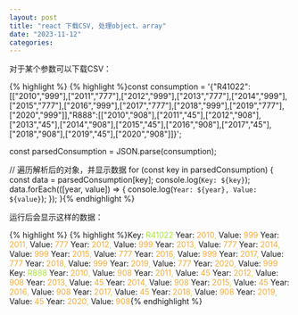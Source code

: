 ```yaml
---
layout: post
title: "react 下载CSV, 处理object、array"
date: "2023-11-12"
categories: 
---
```

<p>对于某个参数可以下载CSV：</p>

{% highlight %}
{% highlight %}const consumption = &#39;{&quot;R41022&quot;:[[&quot;2010&quot;,&quot;999&quot;],[&quot;2011&quot;,&quot;777&quot;],[&quot;2012&quot;,&quot;999&quot;],[&quot;2013&quot;,&quot;777&quot;],[&quot;2014&quot;,&quot;999&quot;],[&quot;2015&quot;,&quot;777&quot;],[&quot;2016&quot;,&quot;999&quot;],[&quot;2017&quot;,&quot;777&quot;],[&quot;2018&quot;,&quot;999&quot;],[&quot;2019&quot;,&quot;777&quot;],[&quot;2020&quot;,&quot;999&quot;]],&quot;R888&quot;:[[&quot;2010&quot;,&quot;908&quot;],[&quot;2011&quot;,&quot;45&quot;],[&quot;2012&quot;,&quot;908&quot;],[&quot;2013&quot;,&quot;45&quot;],[&quot;2014&quot;,&quot;908&quot;],[&quot;2015&quot;,&quot;45&quot;],[&quot;2016&quot;,&quot;908&quot;],[&quot;2017&quot;,&quot;45&quot;],[&quot;2018&quot;,&quot;908&quot;],[&quot;2019&quot;,&quot;45&quot;],[&quot;2020&quot;,&quot;908&quot;]]}&#39;;

const parsedConsumption = JSON.parse(consumption);

// 遍历解析后的对象，并显示数据
for (const key in parsedConsumption) {
  const data = parsedConsumption[key];
  console.log(`Key: ${key}`);
  data.forEach(([year, value]) =&gt; {
    console.log(`Year: ${year}, Value: ${value}`);
  });
}{% endhighlight %}

<p>运行后会显示这样的数据：</p>

{% highlight %}
{% highlight %}Key: <span style="color:#abe338">R41022</span>
Year: <span style="color:#f5ab35">2010</span><span style="color:#abe338">,</span> Value: <span style="color:#f5ab35">999</span>
Year: <span style="color:#f5ab35">2011</span><span style="color:#abe338">,</span> Value: <span style="color:#f5ab35">777</span>
Year: <span style="color:#f5ab35">2012</span><span style="color:#abe338">,</span> Value: <span style="color:#f5ab35">999</span>
Year: <span style="color:#f5ab35">2013</span><span style="color:#abe338">,</span> Value: <span style="color:#f5ab35">777</span>
Year: <span style="color:#f5ab35">2014</span><span style="color:#abe338">,</span> Value: <span style="color:#f5ab35">999</span>
Year: <span style="color:#f5ab35">2015</span><span style="color:#abe338">,</span> Value: <span style="color:#f5ab35">777</span>
Year: <span style="color:#f5ab35">2016</span><span style="color:#abe338">,</span> Value: <span style="color:#f5ab35">999</span>
Year: <span style="color:#f5ab35">2017</span><span style="color:#abe338">,</span> Value: <span style="color:#f5ab35">777</span>
Year: <span style="color:#f5ab35">2018</span><span style="color:#abe338">,</span> Value: <span style="color:#f5ab35">999</span>
Year: <span style="color:#f5ab35">2019</span><span style="color:#abe338">,</span> Value: <span style="color:#f5ab35">777</span>
Year: <span style="color:#f5ab35">2020</span><span style="color:#abe338">,</span> Value: <span style="color:#f5ab35">999</span>
Key: <span style="color:#abe338">R888</span>
Year: <span style="color:#f5ab35">2010</span><span style="color:#abe338">,</span> Value: <span style="color:#f5ab35">908</span>
Year: <span style="color:#f5ab35">2011</span><span style="color:#abe338">,</span> Value: <span style="color:#f5ab35">45</span>
Year: <span style="color:#f5ab35">2012</span><span style="color:#abe338">,</span> Value: <span style="color:#f5ab35">908</span>
Year: <span style="color:#f5ab35">2013</span><span style="color:#abe338">,</span> Value: <span style="color:#f5ab35">45</span>
Year: <span style="color:#f5ab35">2014</span><span style="color:#abe338">,</span> Value: <span style="color:#f5ab35">908</span>
Year: <span style="color:#f5ab35">2015</span><span style="color:#abe338">,</span> Value: <span style="color:#f5ab35">45</span>
Year: <span style="color:#f5ab35">2016</span><span style="color:#abe338">,</span> Value: <span style="color:#f5ab35">908</span>
Year: <span style="color:#f5ab35">2017</span><span style="color:#abe338">,</span> Value: <span style="color:#f5ab35">45</span>
Year: <span style="color:#f5ab35">2018</span><span style="color:#abe338">,</span> Value: <span style="color:#f5ab35">908</span>
Year: <span style="color:#f5ab35">2019</span><span style="color:#abe338">,</span> Value: <span style="color:#f5ab35">45</span>
Year: <span style="color:#f5ab35">2020</span><span style="color:#abe338">,</span> Value: <span style="color:#f5ab35">908</span>{% endhighlight %}


